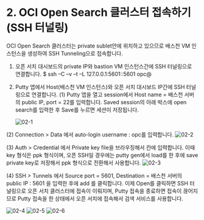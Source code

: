 
# 2. OCI Open Search 클러스터 접속하기 (SSH 터널링)


OCI Open Search 클러스터는 private sublet안에 위치하고 있으므로 배스천 VM 인스턴스을 생성하여 SSH Tunneling으로 접속합니다.  
1. 오픈 서치 대시보드의 private IP와 bastion VM 인스턴스간에 SSH 터널링으로 연결합니다.
                      $ ssh –C –v –t –L 127.0.0.1:5601:<open search dashboard private IP>:5601 opc@<VM Instance public IP>


3. Putty 앱에서 Host(배스천 VM 인스턴스)와 오픈 서치 대시보드 IP간에 SSH 터널링으로 연결합니다.
(1) Putty 앱을 열고 session에서 Host name = 배스천 서버의 public IP, port = 22를 입력합니다. Saved session의 아래 박스에 open search를 입력한 후 Save를 누르면 세션이 저장됩니다.
   
   ![02-1](https://github.com/oraclekr-data-platform/ODWS-S04-ADB-Data-Visualization/assets/150219167/191cd74e-e9c7-45f0-8a3d-500b9ea6faa7)

(2) Connection > Data 에서 auto-login username : opc를 입력합니다.
![02-2](https://github.com/oraclekr-data-platform/ODWS-S04-ADB-Data-Visualization/assets/150219167/b81e1e38-f6fe-45d1-be03-cf4099566e5b)

(3) Auth > Credential 에서 Private key file을 브라우징해서 칸에 입력합니다. 이때 key 형식은 ppk 형식이며, 오픈 SSH일 경우에는 putty gen에서 load를 한 후에 save private key로 저장해서 ppk 형식으로 전환해서 사용합니다.
![02-3](https://github.com/oraclekr-data-platform/ODWS-S04-ADB-Data-Visualization/assets/150219167/60f9ea2a-1b53-4122-9f8b-d8fbba6cb7f7)

(4) SSH > Tunnels 에서 Source port = 5601, Destination = 배스천 서버의 public IP : 5601 을 입력한 후에 add 를 클릭합니다. 이제 Open를 클릭하면 SSH 터널링으로 오픈 서치 클러스터에 접속이 이뤄지며, Putty 접속을 종료하면 접속이 끊어지므로 
Putty 접속을 한 상태에서 오픈 서치에 접속해서 검색 서비스를 사용합니다.

![02-4](https://github.com/oraclekr-data-platform/ODWS-S04-ADB-Data-Visualization/assets/150219167/dc7f7d76-4023-440c-8bdb-f9788764744c)
![02-5](https://github.com/oraclekr-data-platform/ODWS-S04-ADB-Data-Visualization/assets/150219167/826529da-f3d3-4056-9714-df85879fb7b9)
![02-6](https://github.com/oraclekr-data-platform/ODWS-S04-ADB-Data-Visualization/assets/150219167/a6681d28-788c-42af-9dcb-a5cd0ebf6154)
   
